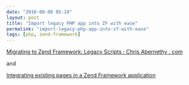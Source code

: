 ```yaml
---
date: "2010-08-08 05:18"
layout: post
title: "Import legacy PHP app into ZF with ease"
permalink: "import-legacy-php-app-into-zf-with-ease"
tags: [php, zend-framework]
---
```


<a href="http://www.chrisabernethy.com/zend-framework-legacy-scripts/">Migrating to Zend Framework: Legacy Scripts : Chris Abernethy . com</a>

and

<a href="http://stackoverflow.com/questions/3428419/integrating-existing-pages-in-a-zend-framework-application">Integrating existing pages in a Zend Framework application</a>
